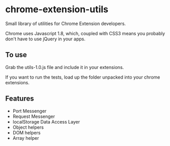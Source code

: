 chrome-extension-utils
======================

Small library of utilities for Chrome Extension developers.

Chrome uses Javascript 1.8, which, coupled with CSS3 means you probably don't have to use jQuery in your apps.

To use
------

Grab the utils-1.0.js file and include it in your extensions.

If you want to run the tests, load up the folder unpacked into your chrome extensions.

Features
--------

- Port Messenger
- Request Messenger
- localStorage Data Access Layer
- Object helpers
- DOM helpers
- Array helper